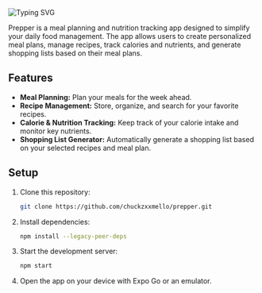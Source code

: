 <img src="https://readme-typing-svg.herokuapp.com?font=Anaheim&size=32&duration=3000&pause=2000&color=8A00C4&width=1000&lines=Prepper;Meal+Planning+and+Calorie+Tracker+App" alt="Typing SVG" />

Prepper is a meal planning and nutrition tracking app designed to simplify your daily food management. The app allows users to create personalized meal plans, manage recipes, track calories and nutrients, and generate shopping lists based on their meal plans.

## Features

- **Meal Planning:** Plan your meals for the week ahead.
- **Recipe Management:** Store, organize, and search for your favorite recipes.
- **Calorie & Nutrition Tracking:** Keep track of your calorie intake and monitor key nutrients.
- **Shopping List Generator:** Automatically generate a shopping list based on your selected recipes and meal plan.

## Setup

1. Clone this repository:
   ```bash
   git clone https://github.com/chuckzxxmello/prepper.git
   ```
2. Install dependencies:
   ```bash
   npm install --legacy-peer-deps
   ```
3. Start the development server:
   ```bash
   npm start
   ```
4. Open the app on your device with Expo Go or an emulator.

